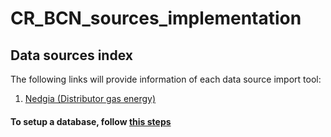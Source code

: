 # CR_BCN_sources_implementation
## Data sources index

The following links will provide information of each data source import tool:

1. [Nedgia (Distributor gas energy)](sources/Inspire/README.md)


#### To setup a database, follow [this steps](setup.md)